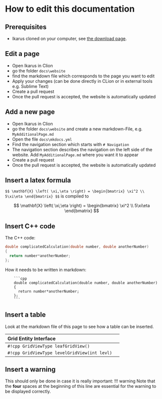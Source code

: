 # How to edit this documentation

## Prerequisites

- Ikarus cloned on your computer, 
  see [the download page](../../download).

## Edit a page
- Open Ikarus in Clion
- go the folder `docs\website`
- find the markdown file which corresponds to the page you want to edit
- Apply your changes (can be done directly in CLion or in external tools e.g. Sublime Text)
- Create a pull request
- Once the pull request is accepted, the website is automatically updated

## Add a new page
- Open Ikarus in Clion
- go the folder `docs\website` and create a new markdown-File, 
  e.g. `MyAdditionalPage.md`
- Open the file `docs\mkdocs.yml`
- Find the navigation section which starts with `# Navigation`
- The navigation section describes the navigation on the left side of the
website. Add `MyAdditionalPage.md` where you want it to appear
- Create a pull request
- Once the pull request is accepted, the website is automatically updated

## Insert a latex formula
`$$ \mathbf{X} \left( \xi,\eta \right) = \begin{bmatrix} \xi^2 \\ 5\xi\eta \end{bmatrix} $$` 
is compiled to

$$ \mathbf{X} \left( \xi,\eta \right) = \begin{bmatrix} \xi^2 \\ 5\xi\eta \end{bmatrix} $$

## Insert C++ code
The C++ code:
```cpp
double complicatedCalculation(double number, double anotherNumber) 
{
  return number*anotherNumber;
};
```
How it needs to be written in markdown:
```
    ```cpp
    double complicatedCalculation(double number, double anotherNumber) 
    {
      return number*anotherNumber;
    };
    ```
```

## Insert a table
Look at the markdown file of this page to see how a table can be inserted.

| Grid Entity Interface        ||
| :------------ | :-----------: |
| `#!cpp GridViewType leafGridView()`     |
| `#!cpp GridViewType levelGridView(int levl)`     |

## Insert a warning
This should only be done in case it is really important:
!!! warning
    Note that the **four** spaces at the beginning of this line are essential for the warning to be displayed
    correctly.